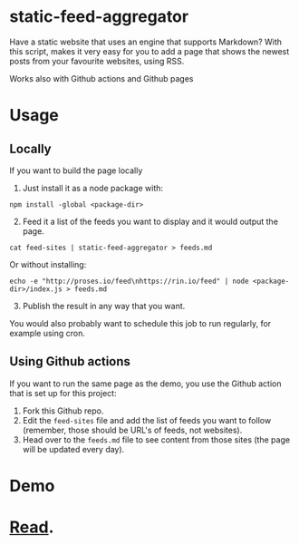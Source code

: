 # static-feed-aggregator

Have a static website that uses an engine that supports Markdown? With this script, makes it very easy for you to add a page that shows the newest posts from your favourite websites, using RSS.

Works also with  Github actions and Github pages

# Usage


## Locally

If you want to build the page locally 

1. Just install it as a node package with:

```
npm install -global <package-dir>
```

2. Feed it a list of the feeds you want to display and it would output the page.

```
cat feed-sites | static-feed-aggregator > feeds.md
```
Or without installing:
```
echo -e "http://proses.io/feed\nhttps://rin.io/feed" | node <package-dir>/index.js > feeds.md
```
3. Publish the result in any way that you want.

You would also probably want to schedule this job to run regularly, for example using cron. 

## Using Github actions

If you want to run the same page as the demo, you use the Github action that is set up for this project:
1. Fork this Github repo.
2. Edit the `feed-sites` file and add the list of feeds you want to follow (remember, those should be URL's of feeds, not websites).
3. Head over to the `feeds.md` file to see content from those sites (the page will be updated every day).

# Demo

# [Read](/feeds).
